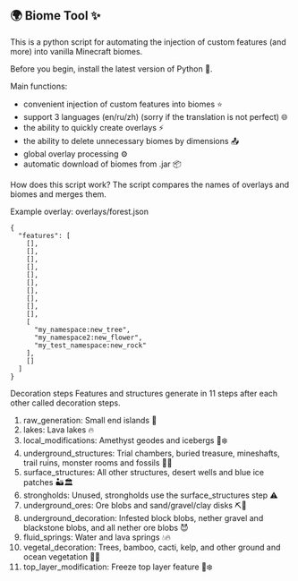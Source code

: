 ## 🌍 Biome Tool ✨
This is a python script for automating the injection of custom features (and more) into vanilla Minecraft biomes.

Before you begin, install the latest version of Python 🐍.

Main functions:
- convenient injection of custom features into biomes ⭐️
- support 3 languages (en/ru/zh) (sorry if the translation is not perfect) 🌐
- the ability to quickly create overlays ⚡️
- the ability to delete unnecessary biomes by dimensions 📤
- global overlay processing ⚙️
- automatic download of biomes from .jar 📦

How does this script work? The script compares the names of overlays and biomes and merges them.

Example overlay:
overlays/forest.json
```
{
  "features": [
    [],
    [],
    [],
    [],
    [],
    [],
    [],
    [],
    [],
    [],
    [
      "my_namespace:new_tree",
      "my_namespace2:new_flower",
      "my_test_namespace:new_rock"
    ],
    []
  ]
}
```
Decoration steps
Features and structures generate in 11 steps after each other called decoration steps.

1. raw_generation: Small end islands 🌴
2. lakes: Lava lakes 🔥
3. local_modifications: Amethyst geodes and icebergs 💎❄️
4. underground_structures: Trial chambers, buried treasure, mineshafts, trail ruins, monster rooms and fossils 🏹💎
5. surface_structures: All other structures, desert wells and blue ice patches 🏜️🏛️
6. strongholds: Unused, strongholds use the surface_structures step ⚠️
7. underground_ores: Ore blobs and sand/gravel/clay disks ⛏️💎
8. underground_decoration: Infested block blobs, nether gravel and blackstone blobs, and all nether ore blobs 😈
9. fluid_springs: Water and lava springs 💧🔥
10. vegetal_decoration: Trees, bamboo, cacti, kelp, and other ground and ocean vegetation 🌳🌿
11. top_layer_modification: Freeze top layer feature 🥶❄️
